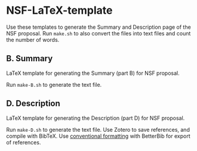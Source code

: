 # NSF-LaTeX-template

Use these templates to generate the Summary and Description page of the NSF proposal. Run `make.sh` to also convert the files into text files and count the number of words.

## B. Summary

LaTeX template for generating the Summary (part B) for NSF proposal.

Run `make-B.sh` to generate the text file.


## D. Description

LaTeX template for generating the Description (part D) for NSF proposal.

Run `make-D.sh` to generate the text file. Use Zotero to save references, and compile with BibTeX. Use [conventional formatting](https://github.com/thomasgredig/MSthesis-Guidelines#better-bibtex) with BetterBib for export of references.
